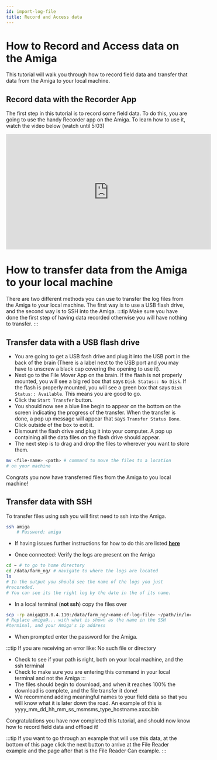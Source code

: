 ```yaml
---
id: import-log-file
title: Record and Access data
---
```


# How to Record and Access data on the Amiga

This tutorial will walk you through how to record field data and
transfer that data from the Amiga to your local machine.

## Record data with the Recorder App

The first step in this tutorial is to record some field data. To
do this, you are going to use the handy Recorder app on the
Amiga. To learn how to use it, watch the video below (watch until 5:03)
<iframe width="560" height="315" src="https://www.youtube.com/embed/_p0I11p4QF4?start=169" title="YouTube video player" frameborder="0" allow="accelerometer; autoplay; clipboard-write; encrypted-media; gyroscope; picture-in-picture; web-share" allowfullscreen></iframe>

# How to transfer data from the Amiga to your local machine

There are two different methods you can use to transfer the log
files from the Amiga to your local machine.
The first way is to use a USB flash drive, and the second way is
to SSH into the Amiga.
:::tip
Make sure you have done the first step of having data recorded
otherwise you will have nothing to transfer.
:::

## Transfer data with a USB flash drive

- You are going to get a USB fash drive and plug it into the USB
port in the back of the brain (There is a label next to the USB
port
and you may have to unscrew a black cap covering the opening to
use it).
- Next go to the File Mover App on the brain. If the flash is not
properly mounted, you will see a big red box that
says `Disk Status:: No Disk`. If the flash is properly mounted,
you will see a green box that says `Disk Status:: Available`.
This means you are good to go.
- Click the `Start Transfer` button.
- You should now see a blue line begin to appear on the bottom on
the screen indicating the progress of the transfer. When the
transfer is done, a pop up message will appear that says
`Transfer Status Done`. Click outside of the box to exit it.
- Dismount the flash drive and plug it into your computer. A pop
up containing all the data files on the flash drive should appear.
- The next step is to drag and drop the files to wherever you
want to store them.

```bash
mv <file-name> <path> # command to move the files to a location
# on your machine
```

Congrats you now have transferred files from the Amiga to you
local machine!

## Transfer data with SSH

To transfer files using ssh you will first need to ssh into the
Amiga.

```bash
ssh amiga
    # Password: amiga
```

- If having issues further instructions for how to do this are
listed
[**here**](/docs/brain/custom-applications.mdx#ssh-configuration)

- Once connected: Verify the logs are present on the Amiga

```bash
cd ~ # to go to home directory
cd /data/farm_ng/ # navigate to where the logs are located
ls
# In the output you should see the name of the logs you just
#recoreded.
# You can see its the right log by the date in the of its name.
```

- In a local terminal (**not ssh**) copy the files over

```bash
scp -rp amiga@10.0.4.110:/data/farm_ng/<name-of-log-file> ~/path/in/local/directory
# Replace amiga@... with what is shown as the name in the SSH
#terminal, and your Amiga's ip address
```

- When prompted enter the password for the Amiga.

:::tip
If you are receiving an error like: No such file or directory

- Check to see if your path is right, both on your local machine,
and the ssh terminal
- Check to make sure you are entering this command in your local
terminal and not the Amiga
:::
- The files should begin to download, and when it reaches 100%
the download is complete, and the file transfer it done!
- We recommend adding meaningful names to your field data so that
you will know what it is later down the road. An example of this
is
yyyy_mm_dd_hh_mm_ss_msmsms_type_hostname.xxxx.bin

Congratulations you have now completed this tutorial, and should
now know how to record field data and offload it!

:::tip
If you want to go through an example that will use this data, at
the bottom of this page click the next button to arrive at
the File Reader example and the page after that is the File
Reader Can example.
:::
